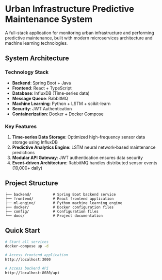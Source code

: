 # Urban Infrastructure Predictive Maintenance System

A full-stack application for monitoring urban infrastructure and performing predictive maintenance, built with modern microservices architecture and machine learning technologies.

## System Architecture

### Technology Stack
- **Backend**: Spring Boot + Java
- **Frontend**: React + TypeScript
- **Database**: InfluxDB (Time-series data)
- **Message Queue**: RabbitMQ
- **Machine Learning**: Python + LSTM + scikit-learn
- **Security**: JWT Authentication
- **Containerization**: Docker + Docker Compose

### Key Features
1. **Time-series Data Storage**: Optimized high-frequency sensor data storage using InfluxDB
2. **Predictive Analytics Engine**: LSTM neural network-based maintenance predictions
3. **Modular API Gateway**: JWT authentication ensures data security
4. **Event-driven Architecture**: RabbitMQ handles distributed sensor events (10,000+ daily)

## Project Structure
```
├── backend/          # Spring Boot backend service
├── frontend/         # React frontend application
├── ml-engine/        # Python machine learning engine
├── docker/           # Docker configuration files
├── config/           # Configuration files
└── docs/             # Project documentation
```

## Quick Start
```bash
# Start all services
docker-compose up -d

# Access frontend application
http://localhost:3000

# Access backend API
http://localhost:8080/api
```